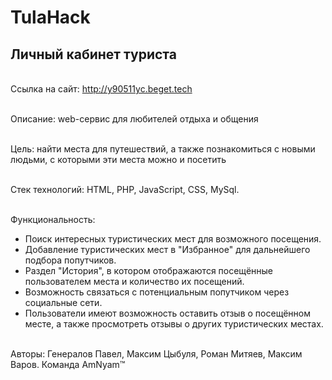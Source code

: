 <H1>TulaHack</H1>

<H2>Личный кабинет туриста</H2>

<br>Ссылка на сайт: http://y90511yc.beget.tech

<br>Описание: web-сервис для любителей отдыха и общения

<br>Цель: найти места для путешествий, а также познакомиться с новыми людьми, с которыми эти места можно и посетить 

<br>Стек технологий: HTML, PHP, JavaScript, CSS, MySql.

<br> Функциональность:
<ul>
<li>Поиск интересных туристических мест для возможного посещения.</li>

<li>Добавление туристических мест в "Избранное" для дальнейшего подбора попутчиков.</li>

<li>Раздел "История", в котором отображаются посещённые пользователем места и количество их посещений.</li>

<li>Возможность связаться с потенциальным попутчиком через социальные сети.</li>

<li>Пользователи имеют возможность оставить отзыв о посещённом месте, а также просмотреть отзывы о других туристических местах.</li>
</ul>
<br>Авторы: Генералов Павел, Максим Цыбуля, Роман Митяев,  Максим Варов. Команда AmNyam™
